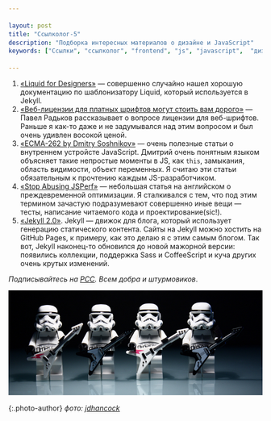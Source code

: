 ```yaml
---

layout: post
title: "Ссылколог-5"
description: "Подборка интересных материалов о дизайне и JavaScript"
keywords: ["Ссылки", "ссылколог", "frontend", "js", "javascript",  "дизайн", "design", "управление проектами"]

---
```


1. [«Liquid for Designers»][1] — совершенно случайно нашел хорошую документацию
   по шаблонизатору Liquid, который используется в Jekyll. 
2. [«Веб-лицензии для платных шрифтов могут стоить вам дорого»][2] —
   Павел Радьков рассказывает о вопросе лицензии для веб-шрифтов. Раньше я как-то
   даже и не задумывался над этим вопросом и был очень удивлен восокой ценой.
3. [«ECMA-262 by Dmitry Soshnikov»][3] — очень полезные статьи о внутреннем
   устройсте JavaScript. Дмитрий очень понятным языком объясняет такие непростые
   моменты в JS, как `this`, замыкания, область видимости, объект переменных.
   Я считаю эти статьи обязательным к прочтению каждым JS-разработчиком.
4. [«Stop Abusing JSPerf»][4] — небольшая статья на английском о преждевременной
   оптимизации. Я сталкивался с тем, что под этим термином зачастую подразумевают
   совершенно иные вещи — тесты, написание читаемого кода и проектирование(sic!).
5. [«Jekyll 2.0»][5]. Jekyll — движок для блога, который использует генерацию
   статического контента. Сайты на Jekyll можно хостить на GitHub Pages, к примеру,
   как это делаю я с этим самым блогом. Так вот, Jekyll наконец-то обновился до
   новой мажорной версии: появились коллекции, поддержка Sass и CoffeeScript и
   куча других очень крутых изменений.

_Подписывайтесь на [РСС](http://feeds.feedburner.com/anton-shuvalov/FJHar).
Всем добра и штурмовиков_.

![](/assets/articles-assets/footer/trooper-5.jpg)

{:.photo-author}
_фото: [jdhancock](https://www.flickr.com/photos/jdhancock/)_


[1]: https://github.com/shopify/liquid/wiki/Liquid-for-Designers
[2]: http://paulradzkov.com/2014/web-fonts_license/
[3]: http://dmitrysoshnikov.com/tag/russian/
[4]: https://medium.com/code-adventures/bafed6cc7979
[5]: http://jekyllrb.com/news/2014/05/06/jekyll-turns-2-0-0/